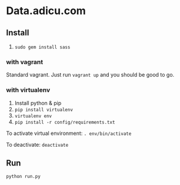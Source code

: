 # Data.adicu.com

## Install
1. `sudo gem install sass`
### with vagrant 
Standard vagrant. Just run `vagrant up` and you should be good to go.

### with virtualenv
1. Install python & pip
2. `pip install virtualenv`
3. `virtualenv env`
4. `pip install -r config/requirements.txt`

To activate virtual environment:
`. env/bin/activate`

To deactivate:
`deactivate`

## Run
`python run.py`

